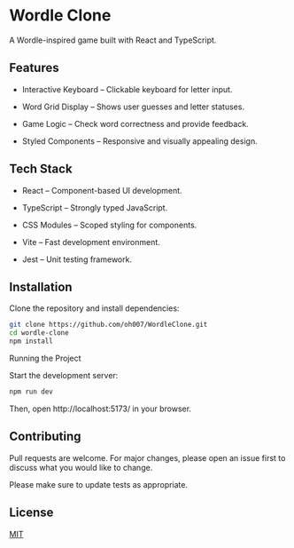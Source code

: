 # Wordle Clone

A Wordle-inspired game built with React and TypeScript.

## Features

- Interactive Keyboard – Clickable keyboard for letter input.

- Word Grid Display – Shows user guesses and letter statuses.

- Game Logic – Check word correctness and provide feedback.

- Styled Components – Responsive and visually appealing design.

## Tech Stack

* React – Component-based UI development.

* TypeScript – Strongly typed JavaScript.

* CSS Modules – Scoped styling for components.

* Vite – Fast development environment.

* Jest – Unit testing framework.

## Installation

Clone the repository and install dependencies:
```bash
git clone https://github.com/oh007/WordleClone.git
cd wordle-clone
npm install
```

Running the Project

Start the development server:
```bash
npm run dev
```
Then, open http://localhost:5173/ in your browser.
## Contributing

Pull requests are welcome. For major changes, please open an issue first
to discuss what you would like to change.

Please make sure to update tests as appropriate.

## License

[MIT](https://choosealicense.com/licenses/mit/)
